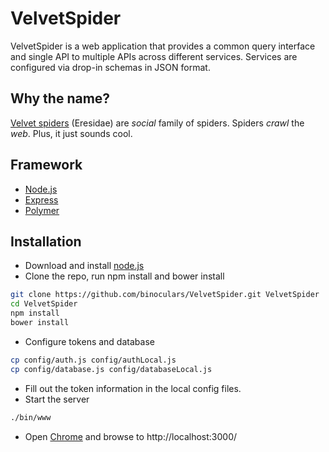 VelvetSpider
===========
VelvetSpider is a web application that provides a common query interface and single API to multiple APIs across different services. Services are configured via drop-in schemas in JSON format.

Why the name?
-------------
[Velvet spiders](http://en.wikipedia.org/wiki/Velvet_spider) (Eresidae) are *social* family of spiders. Spiders *crawl* the *web*. Plus, it just sounds cool.

Framework
---------
* [Node.js](http://nodejs.org)
* [Express](http://expressjs.com/)
* [Polymer](https://www.polymer-project.org/)

Installation
--------------
* Download and install [node.js](http://nodejs.org)
* Clone the repo, run npm install and bower install 
```sh
git clone https://github.com/binoculars/VelvetSpider.git VelvetSpider
cd VelvetSpider
npm install
bower install
```
* Configure tokens and database
```sh
cp config/auth.js config/authLocal.js
cp config/database.js config/databaseLocal.js
```
* Fill out the token information in the local config files.
* Start the server
```sh
./bin/www
```
* Open [Chrome](https://www.google.com/chrome/browser/) and browse to http://localhost:3000/
